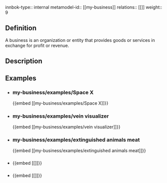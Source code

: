 
innbok-type:: internal
metamodel-id:: [[my-business]]
relations:: [[]]
weight:: 9

## Definition
A business is an organization or entity that provides goods or services in exchange for profit or revenue.
## Description
## Examples
- ### my-business/examples/Space X
  {{embed [[my-business/examples/Space X]]}}
- ### my-business/examples/vein visualizer
  {{embed [[my-business/examples/vein visualizer]]}}
- ### my-business/examples/extinguished animals meat
  {{embed [[my-business/examples/extinguished animals meat]]}}
- ### 
  {{embed [[]]}}
- ### 
  {{embed [[]]}}


